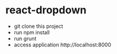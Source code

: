 # react-dropdown

* git clone this project
* run npm install
* run grunt
* access application http://localhost:8000
